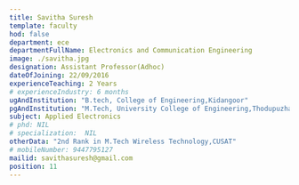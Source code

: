 ```yaml
---
title: Savitha Suresh
template: faculty
hod: false
department: ece
departmentFullName: Electronics and Communication Engineering
image: ./savitha.jpg
designation: Assistant Professor(Adhoc)
dateOfJoining: 22/09/2016
experienceTeaching: 2 Years
# experienceIndustry: 6 months
ugAndInstitution: "B.tech, College of Engineering,Kidangoor"
pgAndInstitution: "M.Tech, University College of Engineering,Thodupuzha"
subject: Applied Electronics
# phd: NIL
# specialization:  NIL
otherData: "2nd Rank in M.Tech Wireless Technology,CUSAT"
# mobileNumber: 9447795127
mailid: savithasuresh@gmail.com
position: 11
---
```

